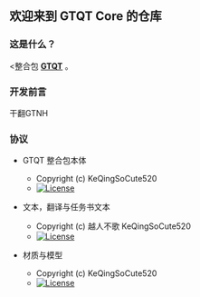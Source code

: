 ## 欢迎来到 GTQT Core 的仓库

### 这是什么？

<整合包 __[GTQT](https://www.mcmod.cn/modpack/590.html)__ 。

### 开发前言

干翻GTNH

### 协议

* GTQT 整合包本体
    - Copyright (c) KeQingSoCute520
    - [![License](https://img.shields.io/badge/License-AGPLv3-blue.svg?style=flat-square)](https://github.com/GTQT/GT-QuantumTransition/blob/main/LICENSE)

* 文本，翻译与任务书文本
    - Copyright (c) 越人不歌 KeQingSoCute520 
    - [![License](https://img.shields.io/badge/License-CC%20BY--NC--SA%203.0-yellow.svg?style=flat-square)](https://creativecommons.org/licenses/by-nc-sa/3.0/)

* 材质与模型
    - Copyright (c) KeQingSoCute520
    - [![License](https://img.shields.io/badge/License-CC%20BY--NC--SA%203.0-yellow.svg?style=flat-square)](https://creativecommons.org/licenses/by-nc-sa/3.0/)
